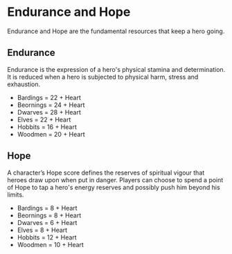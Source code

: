 # Endurance and Hope

Endurance and Hope are the fundamental resources that keep a hero going. 

## Endurance

Endurance is the expression of a hero's physical stamina and determination. It is reduced when a hero is subjected to physical harm, stress and exhaustion.

* Bardings = 22 + Heart
* Beornings = 24 + Heart
* Dwarves = 28 + Heart
* Elves = 22 + Heart
* Hobbits = 16 + Heart
* Woodmen = 20 + Heart

## Hope

A character’s Hope score defines the reserves of spiritual vigour that heroes draw upon when put in danger. Players can choose to spend a point of Hope to tap a hero's energy reserves and possibly push him beyond his limits. 

* Bardings = 8 + Heart 
* Beornings = 8 + Heart 
* Dwarves = 6 + Heart 
* Elves = 8 + Heart 
* Hobbits = 12 + Heart 
* Woodmen = 10 + Heart
